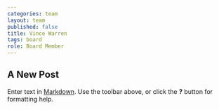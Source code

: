 ```yaml
---
categories: team
layout: team
published: false
title: Vince Warren
tags: board
role: Board Member
---
```


## A New Post

Enter text in [Markdown](http://daringfireball.net/projects/markdown/). Use the toolbar above, or click the **?** button for formatting help.
